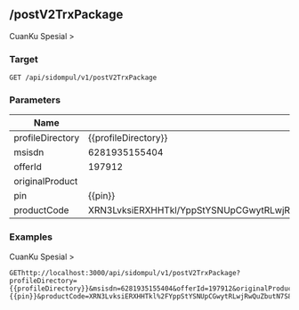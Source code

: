 ## /postV2TrxPackage
CuanKu Spesial &gt;

### Target
```
GET /api/sidompul/v1/postV2TrxPackage
```

### Parameters
Name | Value
--- | ---
profileDirectory|{{profileDirectory}}
msisdn|6281935155404
offerId|197912
originalProduct|
pin|{{pin}}
productCode|XRN3LvksiERXHHTkl/YppStYSNUpCGwytRLwjRwQuZbutN7S8pAPK2mNzTfWDrAdR/NSm/im7yB22RHIqVIu37eXkNiJYaTxPld8haTAam2MMn7y6TtgNnm4wFONdd5QoFB3rbUNqbhW5VC+fQfq/h4RCNYeyObuK/VtNiVfRoyW+X6uTdkRXuh6MCOKqcK3sPRQYH8T3KwiFU/SsE+TUw&#x3D;&#x3D;



### Examples
CuanKu Spesial &gt;
```
GEThttp://localhost:3000/api/sidompul/v1/postV2TrxPackage?profileDirectory={{profileDirectory}}&msisdn=6281935155404&offerId=197912&originalProduct=&pin={{pin}}&productCode=XRN3LvksiERXHHTkl%2FYppStYSNUpCGwytRLwjRwQuZbutN7S8pAPK2mNzTfWDrAdR%2FNSm%2Fim7yB22RHIqVIu37eXkNiJYaTxPld8haTAam2MMn7y6TtgNnm4wFONdd5QoFB3rbUNqbhW5VC%2BfQfq%2Fh4RCNYeyObuK%2FVtNiVfRoyW%2BX6uTdkRXuh6MCOKqcK3sPRQYH8T3KwiFU%2FSsE%2BTUw%3D%3D


```

